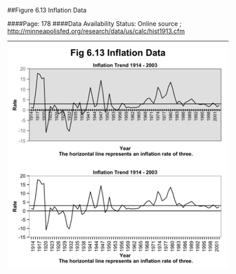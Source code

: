##Figure 6.13 Inflation Data

####Page: 178
####Data Availability Status: Online source ; http://minneapolisfed.org/research/data/us/calc/hist1913.cfm
***
![`Inflation Data`](fig06-13_inflation-data.png)


